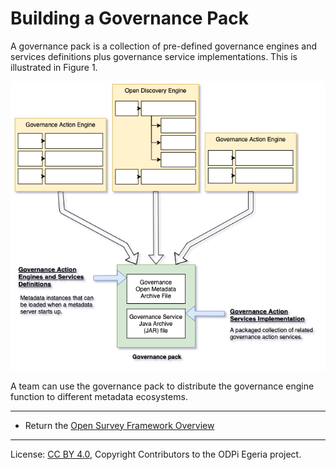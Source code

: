 <!-- SPDX-License-Identifier: CC-BY-4.0 -->
<!-- Copyright Contributors to the ODPi Egeria project. -->

# Building a Governance Pack

A governance pack is a collection of pre-defined governance engines
and services definitions plus governance service implementations.
This is illustrated in Figure 1.


![Figure 1](governance-pack.png)


A team can use the governance pack to distribute the governance engine function
to different metadata ecosystems.

----
* Return the [Open Survey Framework Overview](..)


----
License: [CC BY 4.0](https://creativecommons.org/licenses/by/4.0/),
Copyright Contributors to the ODPi Egeria project.